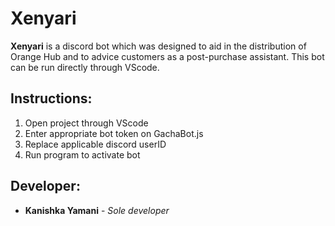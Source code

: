 # Xenyari
**Xenyari** is a discord bot which was designed to aid in the distribution of Orange Hub and to advice customers as a post-purchase assistant. This bot can be run directly through VScode.
## Instructions:
1. Open project through VScode
2. Enter appropriate bot token on GachaBot.js
3. Replace applicable discord userID
4. Run program to activate bot
## Developer:
- **Kanishka Yamani** - *Sole developer*  
